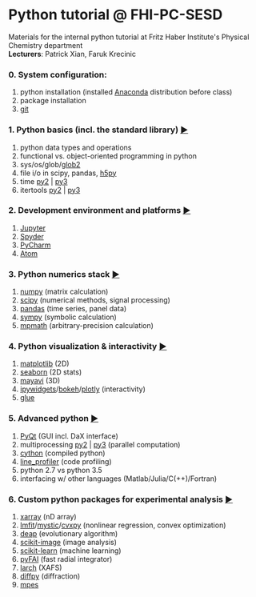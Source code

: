 # Python tutorial @ FHI-PC-SESD
Materials for the internal python tutorial at Fritz Haber Institute's Physical Chemistry department  
**Lecturers**: Patrick Xian, Faruk Krecinic


### 0. System configuration: 
1. python installation (installed [Anaconda](https://www.continuum.io/) distribution before class)
2. package installation
3. [git](https://git-scm.com/)


### 1. Python basics (incl. the standard library) [:arrow_forward:](https://github.com/RealPolitiX/python_tutorial_FHI-PC-SESD/blob/master/materials/PyTutorial_01_Basics.ipynb)
1. python data types and operations 
2. functional vs. object-oriented programming in python
3. sys/os/glob/[glob2](https://pypi.python.org/pypi/glob2) 
4. file i/o in scipy, pandas, [h5py](http://www.h5py.org/) 
5. time [py2](https://docs.python.org/2/library/time.html) | [py3](https://docs.python.org/3/library/time.html) 
6. itertools [py2](https://docs.python.org/2/library/itertools.html) | [py3](https://docs.python.org/3/library/itertools.html) 


### 2. Development environment and platforms [:arrow_forward:](https://github.com/RealPolitiX/python_tutorial_FHI-PC-SESD/blob/master/materials/PyTutorial_02_Jupyter.ipynb)
1. [Jupyter](http://jupyter.org/)
2. [Spyder](https://github.com/spyder-ide/spyder) 
3. [PyCharm](https://www.jetbrains.com/pycharm/) 
4. [Atom](https://atom.io/)


### 3. Python numerics stack [:arrow_forward:](https://github.com/RealPolitiX/python_tutorial_FHI-PC-SESD/blob/master/materials/PyTutorial_03_Numerics.ipynb)
1. [numpy](http://www.numpy.org/) (matrix calculation)
2. [scipy](https://www.scipy.org/) (numerical methods, signal processing)
3. [pandas](http://pandas.pydata.org/) (time series, panel data) 
4. [sympy](http://www.sympy.org) (symbolic calculation)
5. [mpmath](http://mpmath.org/) (arbitrary-precision calculation)


### 4. Python visualization & interactivity [:arrow_forward:](https://github.com/RealPolitiX/python_tutorial_FHI-PC-SESD/blob/master/materials/PyTutorial_04_Visualization.ipynb)
1. [matplotlib](https://matplotlib.org/) (2D) 
2. [seaborn](https://seaborn.pydata.org/) (2D stats) 
3. [mayavi](http://code.enthought.com/projects/mayavi/#Mayavi) (3D) 
4. [ipywidgets](https://github.com/jupyter-widgets/ipywidgets)/[bokeh](http://bokeh.pydata.org/)/[plotly](https://plot.ly/) (interactivity) 
5. [glue](http://glueviz.org) 


### 5. Advanced python [:arrow_forward:](https://github.com/RealPolitiX/python_tutorial_FHI-PC-SESD/blob/master/materials/PyTutorial_05_AdvancedTopics.ipynb)
1. [PyQt](https://riverbankcomputing.com/software/pyqt/intro) (GUI incl. DaX interface) 
2. multiprocessing [py2](https://pymotw.com/2/multiprocessing/basics.html) | [py3](https://pymotw.com/3/multiprocessing/basics.html) (parallel computation)
3. [cython](http://cython.org/) (compiled python)
4. [line_profiler](https://github.com/rkern/line_profiler) (code profiling)
5. python 2.7 vs python 3.5 
6. interfacing w/ other languages (Matlab/Julia/C(++)/Fortran) 


### 6. Custom python packages for experimental analysis [:arrow_forward:](https://github.com/RealPolitiX/python_tutorial_FHI-PC-SESD/blob/master/materials/PyTutorial_06_NichePackages.ipynb)
1. [xarray](http://xarray.pydata.org) (nD array) 
2. [lmfit](https://lmfit.github.io/lmfit-py/)/[mystic](http://trac.mystic.cacr.caltech.edu)/[cvxpy](http://www.cvxpy.org) (nonlinear regression, convex optimization) 
3. [deap](https://github.com/DEAP/deap) (evolutionary algorithm) 
4. [scikit-image](http://scikit-image.org/) (image analysis) 
5. [scikit-learn](http://scikit-learn.org) (machine learning) 
6. [pyFAI](https://github.com/silx-kit/pyFAI) (fast radial integrator)
7. [larch](http://cars9.uchicago.edu/xraylarch/) (XAFS)
8. [diffpy](http://www.diffpy.org/) (diffraction) 
9. [mpes](https://github.com/RealPolitiX/mpes)
